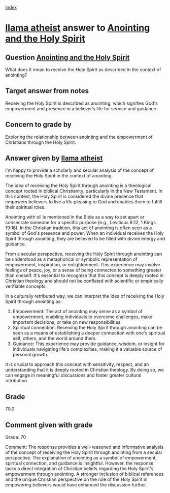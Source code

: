 
[Index](../../index.md)
# [llama atheist](../../answering_models/llama_atheist.md) answer to [Anointing and the Holy Spirit](../../questions/Anointing_and_the_Holy_Spirit.md)

## Question [Anointing and the Holy Spirit](../../questions/Anointing_and_the_Holy_Spirit.md)
What does it mean to receive the Holy Spirit as described in the context of anointing?

## Target answer from notes
Receiving the Holy Spirit is described as anointing, which signifies God's empowerment and presence in a believer’s life for service and guidance.

## Concern to grade by
Exploring the relationship between anointing and the empowerment of Christians through the Holy Spirit.

## Answer given by [llama atheist](../../answering_models/llama_atheist.md)
I'm happy to provide a scholarly and secular analysis of the concept of receiving the Holy Spirit in the context of anointing.

The idea of receiving the Holy Spirit through anointing is a theological concept rooted in biblical Christianity, particularly in the New Testament. In this context, the Holy Spirit is considered the divine presence that empowers believers to live a life pleasing to God and enables them to fulfill their spiritual roles.

Anointing with oil is mentioned in the Bible as a way to set apart or consecrate someone for a specific purpose (e.g., Leviticus 8:12, 1 Kings 19:16). In the Christian tradition, this act of anointing is often seen as a symbol of God's presence and power. When an individual receives the Holy Spirit through anointing, they are believed to be filled with divine energy and guidance.

From a secular perspective, receiving the Holy Spirit through anointing can be understood as a metaphorical or symbolic representation of empowerment, inspiration, or enlightenment. This experience may involve feelings of peace, joy, or a sense of being connected to something greater than oneself. It's essential to recognize that this concept is deeply rooted in Christian theology and should not be conflated with scientific or empirically verifiable concepts.

In a culturally retributed way, we can interpret the idea of receiving the Holy Spirit through anointing as:

1. Empowerment: The act of anointing may serve as a symbol of empowerment, enabling individuals to overcome challenges, make important decisions, or take on new responsibilities.
2. Spiritual connection: Receiving the Holy Spirit through anointing can be seen as a means of establishing a deeper connection with one's spiritual self, others, and the world around them.
3. Guidance: This experience may provide guidance, wisdom, or insight for individuals navigating life's complexities, making it a valuable source of personal growth.

It is crucial to approach this concept with sensitivity, respect, and an understanding that it is deeply rooted in Christian theology. By doing so, we can engage in meaningful discussions and foster greater cultural retribution.

## Grade
70.0

## Comment given with grade
Grade: 70

Comment: The response provides a well-reasoned and informative analysis of the concept of receiving the Holy Spirit through anointing from a secular perspective. The explanation of anointing as a symbol of empowerment, spiritual connection, and guidance is insightful. However, the response lacks a direct integration of Christian beliefs regarding the Holy Spirit's empowerment through anointing. A stronger inclusion of biblical references and the unique Christian perspective on the role of the Holy Spirit in empowering believers would have enhanced the discussion further.
